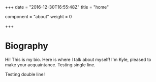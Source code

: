 +++
date = "2016-12-30T16:55:48Z"
title = "home"

component = "about"
weight = 0

+++

# Biography

Hi! This is my bio. Here is where I talk about myself! I'm Kyle, pleased to make your acquaintance.
Testing single line.

Testing double line!